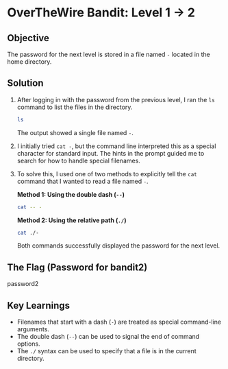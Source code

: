 # OverTheWire Bandit: Level 1 -> 2

## Objective
The password for the next level is stored in a file named `-` located in the home directory.

## Solution
1.  After logging in with the password from the previous level, I ran the `ls` command to list the files in the directory.
    ```bash
    ls
    ```
    The output showed a single file named `-`.

2.  I initially tried `cat -`, but the command line interpreted this as a special character for standard input. The hints in the prompt guided me to search for how to handle special filenames.

3.  To solve this, I used one of two methods to explicitly tell the `cat` command that I wanted to read a file named `-`.
    
    **Method 1: Using the double dash (`--`)**
    ```bash
    cat -- -
    ```
    
    **Method 2: Using the relative path (`./`)**
    ```bash
    cat ./-
    ```
    
    Both commands successfully displayed the password for the next level.

## The Flag (Password for bandit2)
password2

## Key Learnings
-   Filenames that start with a dash (`-`) are treated as special command-line arguments.
-   The double dash (`--`) can be used to signal the end of command options.
-   The `./` syntax can be used to specify that a file is in the current directory.
